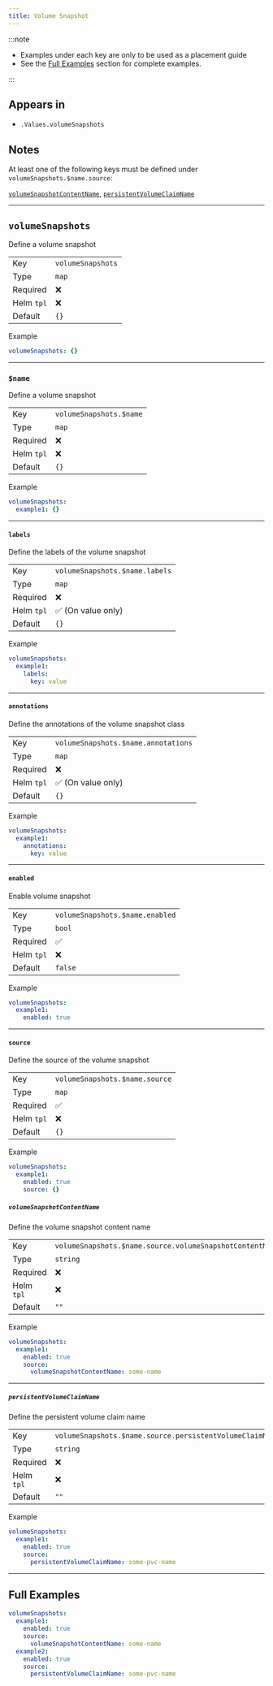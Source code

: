 ```yaml
---
title: Volume Snapshot
---
```


:::note

- Examples under each key are only to be used as a placement guide
- See the [Full Examples](#full-examples) section for complete examples.

:::

## Appears in

- `.Values.volumeSnapshots`

## Notes

At least one of the following keys must be defined under `volumeSnapshots.$name.source`:

[`volumeSnapshotContentName`](#volumesnapshotcontentname), [`persistentVolumeClaimName`](#persistentvolumeclaimname)

---

## `volumeSnapshots`

Define a volume snapshot

|            |                   |
| ---------- | ----------------- |
| Key        | `volumeSnapshots` |
| Type       | `map`            |
| Required   | ❌                |
| Helm `tpl` | ❌                |
| Default    | `{}`              |

Example

```yaml
volumeSnapshots: {}
```

---

### `$name`

Define a volume snapshot

|            |                         |
| ---------- | ----------------------- |
| Key        | `volumeSnapshots.$name` |
| Type       | `map`                  |
| Required   | ❌                      |
| Helm `tpl` | ❌                      |
| Default    | `{}`                    |

Example

```yaml
volumeSnapshots:
  example1: {}
```

---

#### `labels`

Define the labels of the volume snapshot

|            |                                |
| ---------- | ------------------------------ |
| Key        | `volumeSnapshots.$name.labels` |
| Type       | `map`                         |
| Required   | ❌                             |
| Helm `tpl` | ✅ (On value only)             |
| Default    | `{}`                           |

Example

```yaml
volumeSnapshots:
  example1:
    labels:
      key: value
```

---

#### `annotations`

Define the annotations of the volume snapshot class

|            |                                     |
| ---------- | ----------------------------------- |
| Key        | `volumeSnapshots.$name.annotations` |
| Type       | `map`                              |
| Required   | ❌                                  |
| Helm `tpl` | ✅ (On value only)                  |
| Default    | `{}`                                |

Example

```yaml
volumeSnapshots:
  example1:
    annotations:
      key: value
```

---

#### `enabled`

Enable volume snapshot

|            |                                 |
| ---------- | ------------------------------- |
| Key        | `volumeSnapshots.$name.enabled` |
| Type       | `bool`                          |
| Required   | ✅                              |
| Helm `tpl` | ❌                              |
| Default    | `false`                         |

Example

```yaml
volumeSnapshots:
  example1:
    enabled: true
```

---

#### `source`

Define the source of the volume snapshot

|            |                                |
| ---------- | ------------------------------ |
| Key        | `volumeSnapshots.$name.source` |
| Type       | `map`                         |
| Required   | ✅                             |
| Helm `tpl` | ❌                             |
| Default    | `{}`                           |

Example

```yaml
volumeSnapshots:
  example1:
    enabled: true
    source: {}
```

##### `volumeSnapshotContentName`

Define the volume snapshot content name

|            |                                                          |
| ---------- | -------------------------------------------------------- |
| Key        | `volumeSnapshots.$name.source.volumeSnapshotContentName` |
| Type       | `string`                                                 |
| Required   | ❌                                                       |
| Helm `tpl` | ❌                                                       |
| Default    | `""`                                                     |

Example

```yaml
volumeSnapshots:
  example1:
    enabled: true
    source:
      volumeSnapshotContentName: some-name
```

---

##### `persistentVolumeClaimName`

Define the persistent volume claim name

|            |                                                          |
| ---------- | -------------------------------------------------------- |
| Key        | `volumeSnapshots.$name.source.persistentVolumeClaimName` |
| Type       | `string`                                                 |
| Required   | ❌                                                       |
| Helm `tpl` | ❌                                                       |
| Default    | `""`                                                     |

Example

```yaml
volumeSnapshots:
  example1:
    enabled: true
    source:
      persistentVolumeClaimName: some-pvc-name
```

---

## Full Examples

```yaml
volumeSnapshots:
  example1:
    enabled: true
    source:
      volumeSnapshotContentName: some-name
  example2:
    enabled: true
    source:
      persistentVolumeClaimName: some-pvc-name
```
